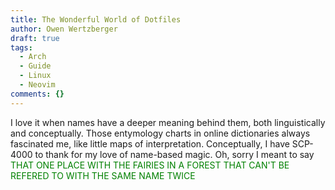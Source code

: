 ```yaml
---
title: The Wonderful World of Dotfiles
author: Owen Wertzberger
draft: true
tags:
  - Arch
  - Guide
  - Linux
  - Neovim
comments: {}
---
```

I love it when names have a deeper meaning behind them, both linguistically and conceptually. Those entymology charts in online dictionaries always fascinated me, like little maps of interpretation. Conceptually, I have SCP-4000 to thank for my love of name-based magic. Oh, sorry I meant to say <span style='color:green;'>THAT ONE PLACE WITH THE FAIRIES IN A FOREST THAT CAN'T BE REFERED TO WITH THE SAME NAME TWICE</span>
